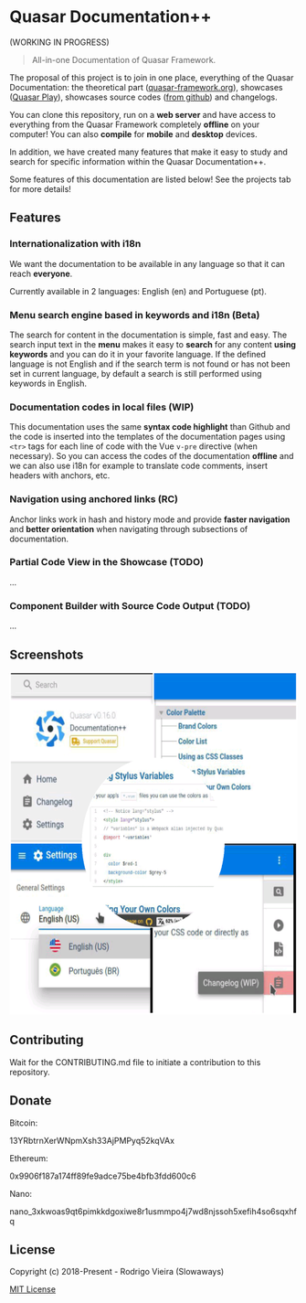 # Quasar Documentation++
(WORKING IN PROGRESS)

> All-in-one Documentation of Quasar Framework.

The proposal of this project is to join in one place, everything of the Quasar Documentation: the theoretical part ([quasar-framework.org](https://quasar-framework.org/ "quasar-framework.org")), showcases ([Quasar Play](https://quasar-framework.org/quasar-play/android/index.html#/showcase "Quasar Play")),  showcases source codes ([from github](https://github.com/quasarframework/quasar-play/tree/dev/src/pages/showcase "from github")) and changelogs.

You can clone this repository, run on a **web server** and have access to everything from the Quasar Framework completely **offline** on your computer!
You can also **compile** for **mobile** and **desktop** devices.

In addition, we have created many features that make it easy to study and search for specific information within the Quasar Documentation++.

Some features of this documentation are listed below!
See the projects tab for more details!

## Features
### Internationalization with i18n
We want the documentation to be available in any language so that it can reach **everyone**.

Currently available in 2 languages: English (en) and Portuguese (pt).

### Menu search engine based in keywords and i18n (Beta)
The search for content in the documentation is simple, fast and easy.
The search input text in the **menu** makes it easy to **search** for any content **using keywords** and you can do it in your favorite language.
If the defined language is not English and if the search term is not found or has not been set in current language, by default a search is still performed using keywords in English.

### Documentation codes in local files (WIP)
This documentation uses the same **syntax code highlight** than Github and the code is inserted into the templates of the documentation pages using `<tr>` tags for each line of code with the Vue `v-pre` directive (when necessary). So you can access the codes of the documentation **offline** and we can also use i18n for example to translate code comments, insert headers with anchors, etc.

### Navigation using anchored links (RC)
Anchor links work in hash and history mode and provide **faster navigation** and **better orientation** when navigating through subsections of documentation.

### Partial Code View in the Showcase (TODO)
...

### Component Builder with Source Code Output (TODO)
...

## Screenshots
<p align="center">
  <img src="src/assets/screenshot/general.png" width="600" height="600" />
</p>

## Contributing
Wait for the CONTRIBUTING.md file to initiate a contribution to this repository.

## Donate
Bitcoin:

13YRbtrnXerWNpmXsh33AjPMPyq52kqVAx

Ethereum:

0x9906f187a174ff89fe9adce75be4bfb3fdd600c6

Nano:

nano_3xkwoas9qt6pimkkdgoxiwe8r1usmmpo4j7wd8njssoh5xefih4so6sqxhfq

## License
Copyright (c) 2018-Present - Rodrigo Vieira (Slowaways)

[MIT License](http://en.wikipedia.org/wiki/MIT_License)
